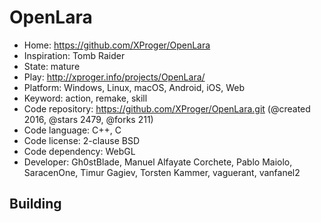 # OpenLara

- Home: https://github.com/XProger/OpenLara
- Inspiration: Tomb Raider
- State: mature
- Play: http://xproger.info/projects/OpenLara/
- Platform: Windows, Linux, macOS, Android, iOS, Web
- Keyword: action, remake, skill
- Code repository: https://github.com/XProger/OpenLara.git (@created 2016, @stars 2479, @forks 211)
- Code language: C++, C
- Code license: 2-clause BSD
- Code dependency: WebGL
- Developer: Gh0stBlade, Manuel Alfayate Corchete, Pablo Maiolo, SaracenOne, Timur Gagiev, Torsten Kammer, vaguerant, vanfanel2

## Building
